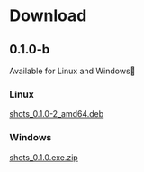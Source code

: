 # Download

## 0.1.0-b

Available for Linux and Windows:tada:

### Linux
[shots_0.1.0-2_amd64.deb](http://shots.binjo.ru/downloads/shots_0.1.0-2_amd64.deb) <br />

### Windows
[shots_0.1.0.exe.zip](http://shots.binjo.ru/downloads/shots_0.1.0.exe.zip) <br />
